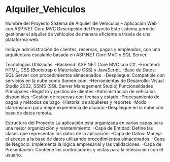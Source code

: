 # Alquiler_Vehiculos

Nombre del Proyecto
Sistema de Alquiler de Vehículos – Aplicación Web con ASP.NET Core MVC
Descripción del Proyecto
Este sistema permite gestionar el alquiler de vehículos de manera eficiente a través de una plataforma web.


 Incluye administración de clientes, reservas, pagos y empleados, con una arquitectura escalable basada en ASP.NET Core MVC y SQL Server.

Tecnologías Utilizadas: 
-Backend: ASP.NET Core MVC con C#.
-Frontend: HTML, CSS (Bootstrap o Materialize CSS) y JavaScript.
-Base de Datos: SQL Server con procedimientos almacenados.
-Despliegue: Compatible con servicios en la nube como Somee.com.
-Herramientas de Desarrollo: Visual Studio 2022, SSMS (SQL Server Management Studio)
Funcionalidades Principales
-Registro y gestión de clientes
-Administración de vehículos disponibles
-Gestión de reservas con fechas y estado
-Procesamiento de pagos y métodos de pago
-Historial de alquileres y reportes
-Modo claro/oscuro para mejor experiencia de usuario
-Despliegue en la nube con base de datos remota.


Estructura del Proyecto
La aplicación está organizada en varias capas para una mejor organización y mantenimiento:
-Capa de Entidad: Define las clases que representan los datos de la aplicación.
-Capa de Datos: Maneja el acceso a la base de datos utilizando procedimientos almacenados.
-Capa de Negocio: Implementa la lógica empresarial y las validaciones.
-Capa de Presentación: Contiene los controladores y vistas para la interacción con el usuario.